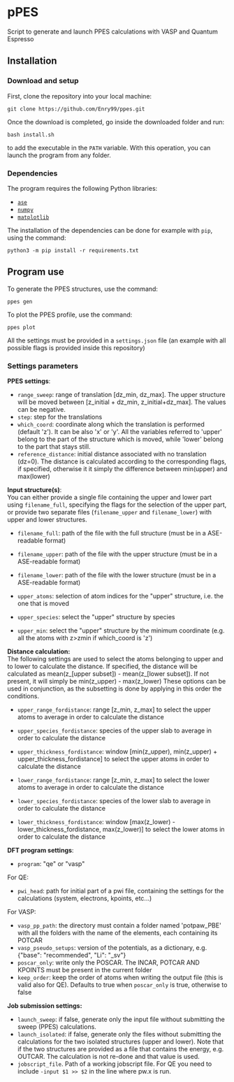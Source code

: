 # pPES

Script to generate and launch PPES calculations with VASP and Quantum Espresso

## Installation

### Download and setup

First, clone the repository into your local machine: 

`git clone https://github.com/Enry99/ppes.git`

Once the download is completed, go inside the downloaded folder and run: 

`bash install.sh`

to add the executable in the `PATH` variable. With this operation, you can launch the program from any folder. 

### Dependencies

The program requires the following Python libraries:
- [`ase`](https://wiki.fysik.dtu.dk/ase/index.html)
- [`numpy`](https://numpy.org/)
- [`matplotlib`](https://matplotlib.org/)

The installation of the dependencies can be done for example with `pip`, using the command:

`python3 -m pip install -r requirements.txt`



## Program use

To generate the PPES structures, use the command:  

`ppes gen`

To plot the PPES profile, use the command:

`ppes plot`

All the settings must be provided in a `settings.json` file (an example with all possible flags is provided inside this repository)

### Settings parameters


**PPES settings**:
- `range_sweep`: range of translation [dz_min, dz_max]. The upper structure will be moved between [z_initial + dz_min, z_initial+dz_max]. The values can be negative.
- `step`: step for the translations
- `which_coord`: coordinate along which the translation is performed (default 'z'). It can be also 'x' or 'y'. All the variables referred to 'upper' belong to the part of the structure which is moved, while 'lower' belong to the part that stays still.
- `reference_distance`: initial distance associated with no translation (dz=0). The distance is calculated according to the corresponding flags, if specified, otherwise it it simply the difference between min(upper) and max(lower)

**Input structure(s)**:\
You can either provide a single file containing the upper and lower part using `filename_full`, specifying the flags for the selection of the upper part, or provide two separate files (`filename_upper` and `filename_lower`) with upper and lower structures.

- `filename_full`: path of the file with the full structure (must be in a ASE-readable format)
- `filename_upper`: path of the file with the upper structure (must be in a ASE-readable format)
- `filename_lower`: path of the file with the lower structure (must be in a ASE-readable format)


- `upper_atoms`: selection of atom indices for the "upper" structure, i.e. the one that is moved
- `upper_species`: select the "upper" structure by species
- `upper_min`: select the "upper" structure by the minimum coordinate (e.g. all the atoms with z>zmin if which_coord is 'z')


**Distance calculation:**\
The following settings are used to select the atoms belonging to upper and to lower to calculate the distance. 
If specified, the distance will be calculated as
mean(z_[upper subset]) - mean(z_[lower subset]).
If not present, it will simply be min(z_upper) - max(z_lower)
These options can be used in conjunction, as the subsetting is done by applying in this order the conditions.
- `upper_range_fordistance`: range [z_min, z_max] to select the upper atoms to average in order to calculate the distance
- `upper_species_fordistance`: species of the upper slab to average in order to calculate the distance
- `upper_thickness_fordistance`: window [min(z_upper), min(z_upper) + upper_thickness_fordistance] to select the upper atoms in order to calculate the distance

- `lower_range_fordistance`: range [z_min, z_max] to select the lower atoms to average in order to calculate the distance
- `lower_species_fordistance`: species of the lower slab to average in order to calculate the distance
- `lower_thickness_fordistance`: window [max(z_lower) - lower_thickness_fordistance, max(z_lower)] to select the lower atoms in order to calculate the distance


**DFT program settings**:
- `program`: "qe" or "vasp"

For QE:
- `pwi_head`: path for initial part of a pwi file, containing the settings for the calculations (system, electrons, kpoints, etc...)


For VASP:
- `vasp_pp_path`: the directory must contain a folder named 'potpaw_PBE' with all the folders with the name of the elements, each containing its POTCAR
- `vasp_pseudo_setups`: version of the potentials, as a dictionary, e.g. {"base": "recommended", "Li": "_sv"}
- `poscar_only`: write only the POSCAR. The INCAR, POTCAR AND KPOINTS must be present in the current folder
- `keep_order`: keep the order of atoms when writing the output file (this is valid also for QE). Defaults to true when `poscar_only` is true, otherwise to false



**Job submission settings:**
- `launch_sweep`: if false, generate only the input file without submitting the sweep (PPES) calculations.
- `launch_isolated`: if false, generate only the files without submitting the calculations for the two isolated structures (upper and lower). Note that if the two structures are provided as a file that contains the energy, e.g. OUTCAR. The calculation is not re-done and that value is used.
- `jobscript_file`. Path of a working jobscript file. For QE you need to include `-input $1 >> $2` in the line where pw.x is run.


